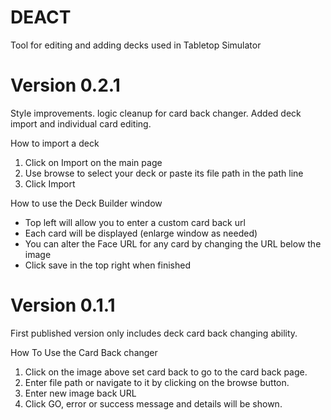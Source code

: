 # DEACT
Tool for editing and adding decks used in Tabletop Simulator

# Version 0.2.1
Style improvements. logic cleanup for card back changer. Added deck import and individual card editing.

How to import a deck
1. Click on Import on the main page
2. Use browse to select your deck or paste its file path in the path line
3. Click Import

How to use the Deck Builder window
- Top left will allow you to enter a custom card back url
- Each card will be displayed (enlarge window as needed)
- You can alter the Face URL for any card by changing the URL below the image
- Click save in the top right when finished

# Version 0.1.1
First published version only includes deck card back changing ability.

How To Use the Card Back changer
1. Click on the image above set card back to go to the card back page.
2. Enter file path or navigate to it by clicking on the browse button.
3. Enter new image back URL
4. Click GO, error or success message and details will be shown.

